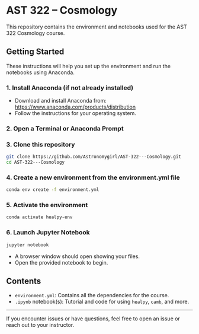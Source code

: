 # AST 322 – Cosmology

This repository contains the environment and notebooks used for the AST 322 Cosmology course.

## Getting Started

These instructions will help you set up the environment and run the notebooks using Anaconda.

### 1. Install Anaconda (if not already installed)
- Download and install Anaconda from: https://www.anaconda.com/products/distribution
- Follow the instructions for your operating system.

### 2. Open a Terminal or Anaconda Prompt

### 3. Clone this repository
```bash
git clone https://github.com/Astronomygirl/AST-322---Cosmology.git
cd AST-322---Cosmology
```

### 4. Create a new environment from the environment.yml file
```bash
conda env create -f environment.yml
```

### 5. Activate the environment
```bash
conda activate healpy-env
```

### 6. Launch Jupyter Notebook
```bash
jupyter notebook
```
- A browser window should open showing your files.
- Open the provided notebook to begin.

## Contents
- `environment.yml`: Contains all the dependencies for the course.
- `.ipynb` notebook(s): Tutorial and code for using `healpy`, `camb`, and more.

---

If you encounter issues or have questions, feel free to open an issue or reach out to your instructor.

